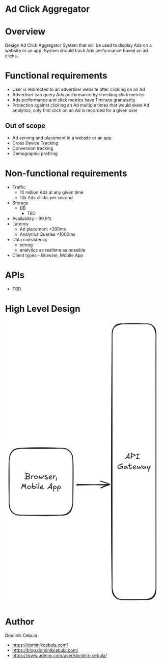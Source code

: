 # Ad Click Aggregator

# Overview

Design Ad Click Aggregator System that will be used to display Ads on a website or an app. System should track Ads
performance based on ad clicks.

# Functional requirements

* User is redirected to an advertiser website after clicking on an Ad
* Advertiser can query Ads performance by checking click metrics
* Ads performance and click metrics have 1 minute granularity
* Protection against clicking an Ad multiple times that would skew Ad analytics, only first click on an Ad is recorded
  for a given user

## Out of scope

* Ad serving and placement in a website or an app
* Cross Device Tracking
* Conversion tracking
* Demographic profiling

# Non-functional requirements

* Traffic
  * 10 million Ads at any given time
  * 10k Ads clicks per second
* Storage
    * DB
        * TBD
* Availability - 99.9%
* Latency
  * Ad placement <300ms
  * Analytics Queries <1000ms
* Data consistency
  * strong
  * analytics as realtime as possible
* Client types - Browser, Mobile App

# APIs

* TBD

# High Level Design

![diagram.png](diagram.png)

# Author

Dominik Cebula

* https://dominikcebula.com/
* https://blog.dominikcebula.com/
* https://www.udemy.com/user/dominik-cebula/
